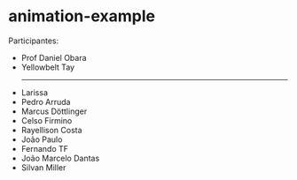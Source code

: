 # animation-example

Participantes:

<ul>
	<li>Prof Daniel Obara</li>
	<li>Yellowbelt Tay</li>

  <hr/>
  
  <li> Larissa</li>
	<li>Pedro Arruda</li>
	<li>Marcus Döttlinger</li>
	<li>Celso Firmino</li>
	<li>Rayellison Costa </li>
	<li>João Paulo</li>
	<li>Fernando TF</li>
  <li>João Marcelo Dantas</li>
	<li>Silvan Miller</li>

</ul>

